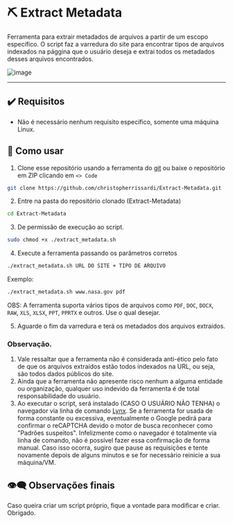 # ⛏️ Extract Metadata

Ferramenta para extrair metadados de arquivos a partir de um escopo específico. O script faz a varredura do site para encontrar tipos de arquivos indexados na pággina que o usuário deseja e extrai todos os metadados desses arquivos encontrados.


![image](https://github.com/user-attachments/assets/5b271f6d-e988-4a52-bbf3-92736fa8dfb5)


---

## ✔️ Requisitos

- Não é necessário nenhum requisito específico, somente uma máquina Linux.

## 🔬 Como usar

1. Clone esse repositório usando a ferramenta do [git](https://git-scm.com/) ou baixe o repositório em ZIP clicando em `<> Code`

```bash
git clone https://github.com/christopherrissardi/Extract-Metadata.git
```

2. Entre na pasta do repositório clonado (Extract-Metadata)

```bash
cd Extract-Metadata
```

3. De permissão de execução ao script.

```bash
sudo chmod +x ./extract_metadata.sh
```

4. Execute a ferramenta passando os parâmetros corretos

```bash
./extract_metadata.sh URL DO SITE + TIPO DE ARQUIVO
```

Exemplo: 

```bash
./extract_metadata.sh www.nasa.gov pdf
```

OBS: A ferramenta suporta vários tipos de arquivos como `PDF`, `DOC`, `DOCX`, `RAW`, `XLS`, `XLSX`, `PPT`, `PPRTX` e outros. Use o qual desejar.


5. Aguarde o fim da varredura e terá os metadados dos arquivos extraídos.



### Observação.

1. Vale ressaltar que a ferramenta não é considerada anti-ético pelo fato de que os arquivos extraídos estão todos indexados na URL, ou seja, são todos dados públicos do site.
2. Ainda que a ferramenta não apresente risco nenhum a alguma entidade ou organização, qualquer uso indevido da ferramenta é de total responsabilidade do usuário.
3. Ao executar o script, será instalado (CASO O USUÁRIO NÃO TENHA) o navegador via linha de comando [Lynx](https://lynx.invisible-island.net/). Se a ferramenta for usada de forma constante ou excessiva, eventualmente o Google pedirá para confirmar o reCAPTCHA devido o motor de busca reconhecer como "Padrões suspeitos". Infelizmente como o navegador é totalmente via linha de comando, não é possível fazer essa confirmação de forma manual. Caso isso ocorra, sugiro que pause as requisições e tente novamente depois de alguns minutos e se for necessário reinicie a sua máquina/VM.


## 👁️‍🗨️ Observações finais

Caso queira criar um script próprio, fique a vontade para modificar e criar. Obrigado.
